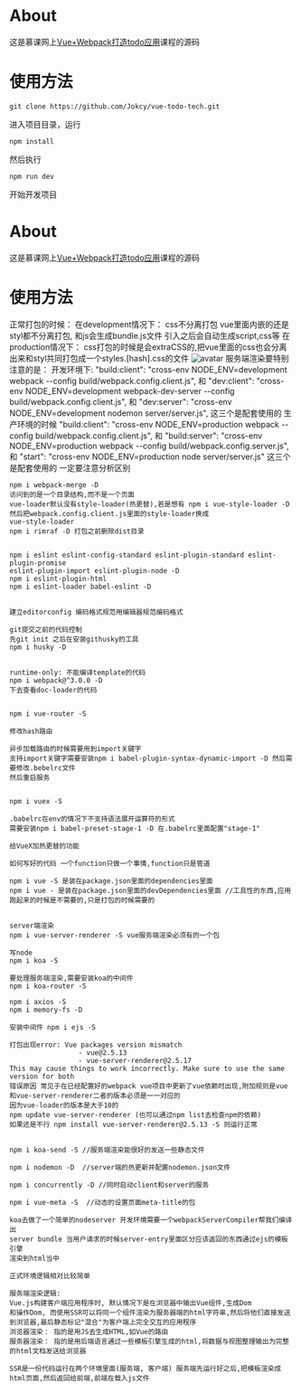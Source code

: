 # About
这是慕课网上[Vue+Webpack打造todo应用](https://www.imooc.com/learn/935)课程的源码

# 使用方法
```
git clone https://github.com/Jokcy/vue-todo-tech.git
```
进入项目目录，运行
```
npm install
```
然后执行
```
npm run dev
```
开始开发项目
# About
这是慕课网上[Vue+Webpack打造todo应用](https://www.imooc.com/learn/935)课程的源码

# 使用方法

正常打包的时候：
在development情况下：
css不分离打包 vue里面内嵌的还是styl都不分离打包, 和js会生成bundle.js文件 引入之后会自动生成script,css等
在production情况下：
css打包的时候是会extraCSS的,把vue里面的css也会分离出来和styl共同打包成一个styles.[hash].css的文件
![avatar]()
服务端渲染要特别注意的是：
开发环境下:
"build:client": "cross-env NODE_ENV=development webpack --config build/webpack.config.client.js",
和
"dev:client": "cross-env NODE_ENV=development webpack-dev-server --config build/webpack.config.client.js",
和
"dev:server": "cross-env NODE_ENV=development nodemon server/server.js",
这三个是配套使用的
生产环境的时候
"build:client": "cross-env NODE_ENV=production webpack --config build/webpack.config.client.js",
和
"build:server": "cross-env NODE_ENV=production webpack --config build/webpack.config.server.js",
和
"start": "cross-env NODE_ENV=production node server/server.js"
这三个是配套使用的
一定要注意分析区别
```
npm i webpack-merge -D
访问到的是一个目录结构,而不是一个页面
vue-loader默认没有style-loader(热更替),若是想有 npm i vue-style-loader -D 然后把webpack.config.client.js里面的style-loader换成
vue-style-loader
npm i rimraf -D 打包之前删除dist目录


npm i eslint eslint-config-standard eslint-plugin-standard eslint-plugin-promise
eslint-plugin-import eslint-plugin-node -D
npm i eslint-plugin-html
npm i eslint-loader babel-eslint -D


建立editorconfig 编码格式规范用编辑器规范编码格式

git提交之前的代码控制
先git init 之后在安装githusky的工具
npm i husky -D


runtime-only: 不能编译template的代码
npm i webpack@^3.0.0 -D
下去查看doc-loader的代码


npm i vue-router -S

修改hash路由

异步加载路由的时候需要用到import关键字
支持import关键字需要安装npm i babel-plugin-syntax-dynamic-import -D 然后需要修改.bebelrc文件
然后重启服务


npm i vuex -S

.babelrc在env的情况下不支持语法展开运算符的形式
需要安装npm i babel-preset-stage-1 -D 在.babelrc里面配置"stage-1"

给VueX加热更替的功能

如何写好的代码 一个function只做一个事情,function只是管道

npm i vue -S 是装在package.json里面的dependencies里面
npm i vue - 是装在package.json里面的devDependencies里面 //工具性的东西,应用跑起来的时候是不需要的,只是打包的时候需要的


server端渲染
npm i vue-server-renderer -S vue服务端渲染必须有的一个包

写node
npm i koa -S

要处理服务端渲染,需要安装koa的中间件
npm i koa-router -S

npm i axios -S
npm i memory-fs -D

安装中间件 npm i ejs -S

打包出现error: Vue packages version mismatch
                 - vue@2.5.13
                 - vue-server-renderer@2.5.17
This may cause things to work incorrectly. Make sure to use the same version for both
错误原因 常见于在已经配置好的webpack vue项目中更新了vue依赖时出现,附加规则是vue和vue-server-renderer二者的版本必须是一一对应的
因为vue-loader的版本是大于10的
npm update vue-server-renderer (也可以通过npm list去检查npm的依赖)
如果还是不行 npm install vue-server-renderer@2.5.13 -S 则运行正常


npm i koa-send -S //服务端渲染能很好的发送一些静态文件

npm i nodemon -D  //server端的热更新并配置nodemon.json文件

npm i concurrently -D //同时启动client和server的服务

npm i vue-meta -S  //动态的设置页面meta-title的包

koa去做了一个简单的nodeserver 开发环境需要一个webpackServerCompiler帮我们编译出
server bundle 当用户请求的时候server-entry里面区分应该返回的东西通过ejs的模板引擎
渲染到html当中

正式环境逻辑相对比较简单

服务端渲染逻辑:
Vue.js构建客户端应用程序时, 默认情况下是在浏览器中输出Vue组件,生成Dom
和操作Dom, 而使用SSR可以将同一个组件渲染为服务器端的html字符串,然后将他们直接发送
到浏览器,最后静态标记"混合"为客户端上完全交互的应用程序
浏览器渲染： 指的是用JS去生成HTML,如Vue的路由
服务器渲染： 指的是用后端语言通过一些模板引擎生成的html,将数据与视图整理输出为完整的html文档发送给浏览器

SSR是一份代码运行在两个环境里面(服务端, 客户端) 服务端先运行好之后,把模板渲染成html页面,然后返回给前端,前端在载入js文件
